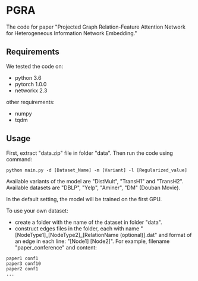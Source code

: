 # PGRA

The code for paper "Projected Graph Relation-Feature Attention Network for Heterogeneous Information Network Embedding."

## Requirements

We tested the code on:
* python 3.6
* pytorch 1.0.0
* networkx 2.3

other requirements:
* numpy
* tqdm

## Usage

First, extract "data.zip" file in folder "data". Then run the code using command:
```
python main.py -d [Dataset_Name] -m [Variant] -l [Regularized_value]
```
Available variants of the model are "DistMult", "TransH1" and "TransH2".
Available datasets are "DBLP", "Yelp", "Aminer", "DM" (Douban Movie).

In the default setting, the model will be trained on the first GPU.

To use your own dataset:
* create a folder with the name of the dataset in folder "data".
* construct edges files in the folder, each with name "[NodeType1]\_[NodeType2]\_[RelationName (optional)].dat" and format of an edge in each line: "[Node1] [Node2]".
For example, filename "paper_conference" and content:
```
paper1 conf1
paper3 conf10
paper2 conf1
...
```